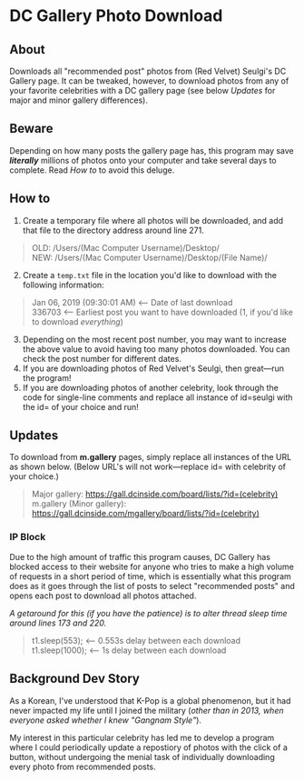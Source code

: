 # DC Gallery Photo Download

## About
Downloads all "recommended post" photos from (Red Velvet) Seulgi's DC Gallery page. It can be tweaked, however, to download photos from any of your favorite celebrities with a DC gallery page (see below *Updates* for major and minor gallery differences).

## Beware
Depending on how many posts the gallery page has, this program may save _**literally**_ millions of photos onto your computer and take several days to complete. Read *How to* to avoid this deluge.

## How to
1. Create a temporary file where all photos will be downloaded, and add that file to the directory address around line 271.
> OLD: /Users/(Mac Computer Username)/Desktop/ <br/>
> NEW: /Users/(Mac Computer Username)/Desktop/(File Name)/
2. Create a `temp.txt` file in the location you'd like to download with the following information:
> Jan 06, 2019 (09:30:01 AM) <-- Date of last download <br/>
> 336703 <-- Earliest post you want to have downloaded (1, if you'd like to download *everything*)
3. Depending on the most recent post number, you may want to increase the above value to avoid having too many photos downloaded. You can check the post number for different dates.
4. If you are downloading photos of Red Velvet's Seulgi, then great—run the program!
5. If you are downloading photos of another celebrity, look through the code for single-line comments and replace all instance of id=seulgi with the id= of your choice and run!

## Updates
To download from **m.gallery** pages, simply replace all instances of the URL as shown below. (Below URL's will not work—replace id= with celebrity of your choice.)

> Major gallery: https://gall.dcinside.com/board/lists/?id=(celebrity) <br/>
> m.gallery (Minor gallery): https://gall.dcinside.com/mgallery/board/lists/?id=(celebrity)

### IP Block
Due to the high amount of traffic this program causes, DC Gallery has blocked access to their website for anyone who tries to make a high volume of requests in a short period of time, which is essentially what this program does as it goes through the list of posts to select "recommended posts" and opens each post to download all photos attached.

*A getaround for this (if you have the patience) is to alter thread sleep time around lines 173 and 220.*
> t1.sleep(553); <-- 0.553s delay between each download <br/>
> t1.sleep(1000); <-- 1s delay between each download

## Background Dev Story
As a Korean, I've understood that K-Pop is a global phenomenon, but it had never impacted my life until I joined the military (*other than in 2013, when everyone asked whether I knew "Gangnam Style"*).

My interest in this particular celebrity has led me to develop a program where I could periodically update a repostiory of photos with the click of a button, without undergoing the menial task of individually downloading every photo from recommended posts.
